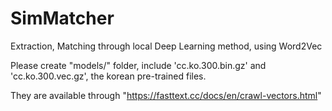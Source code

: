 # SimMatcher
Extraction, Matching through local Deep Learning method, using Word2Vec

Please create "models/" folder, include 'cc.ko.300.bin.gz' and 'cc.ko.300.vec.gz', the korean pre-trained files.

They are available through "https://fasttext.cc/docs/en/crawl-vectors.html"
